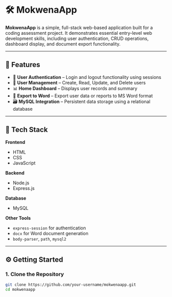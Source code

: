 
# 🛠️ MokwenaApp

**MokwenaApp** is a simple, full-stack web-based application built for a coding assessment project. It demonstrates essential entry-level web development skills, including user authentication, CRUD operations, dashboard display, and document export functionality.

---

## 🚀 Features

- 🔐 **User Authentication** – Login and logout functionality using sessions
- 👤 **User Management** – Create, Read, Update, and Delete users
- 📊 **Home Dashboard** – Displays user records and summary
- 📝 **Export to Word** – Export user data or reports to MS Word format
- 🗃️ **MySQL Integration** – Persistent data storage using a relational database

---

## 🧰 Tech Stack

**Frontend**
- HTML
- CSS
- JavaScript

**Backend**
- Node.js
- Express.js

**Database**
- MySQL

**Other Tools**
- `express-session` for authentication
- `docx` for Word document generation
- `body-parser`, `path`, `mysql2`

---

## ⚙️ Getting Started

### 1. Clone the Repository
```bash
git clone https://github.com/your-username/mokwenaapp.git
cd mokwenaapp
